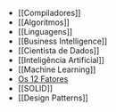* [[Compiladores]]
* [[Algoritmos]]
* [[Linguagens]]
* [[Business Intelligence]]
* [[Cientista de Dados]]
* [[Inteligência Artificial]]
* [[Machine Learning]]
* [Os 12 Fatores](https://12factor.net/pt_br/)
* [[SOLID]]
* [[Design Patterns]]
